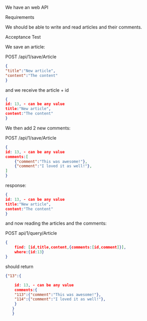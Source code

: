 We have an web API

Requirements

We should be able to write and read articles and their comments.

Acceptance Test

We save an article:


POST /api/1/save/Article
```json
{
"title":"New article",
"content":"The content"
}
```

and we receive the article + id
```json
{
id: 13, - can be any value
title:"New article",
content:"The content"
}
```
We then add 2 new comments:

POST /api/1/save/Article

```json
{
id: 13, - can be any value
comments:[
    {"comment":"This was awesome!"},
    {"comment":"I loved it as well!"},
]
}
```
response:
```json
{
id: 13, - can be any value
title:"New article",
content:"The content"
}
```
and now reading the articles and the comments:


POST api/1/query/Article
```json
{
    find: [id,title,content,{comments:[id,comment]}],
    where:{id:13}
}
```
should return

```json
{"13":{

    id: 13, - can be any value
    comments:{
    "113":{"comment":"This was awesome!"},
    "114":{"comment":"I loved it as well!"},
    }
   }
   }
```
